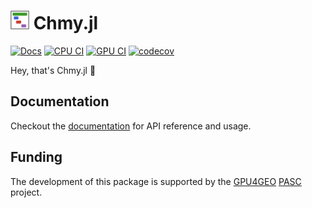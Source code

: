<h1> <img src="docs/src/assets/logo.png" alt="Chmy.jl" width="30"> Chmy.jl </h1>

[![Docs](https://img.shields.io/badge/docs-dev-blue.svg)](https://PTsolvers.github.io/Chmy.jl/dev)
[![CPU CI](https://github.com/PTsolvers/Chmy.jl/actions/workflows/UnitTests.yml/badge.svg)](https://github.com/PTsolvers/Chmy.jl/actions/workflows/UnitTests.yml)
[![GPU CI](https://badge.buildkite.com/3cfbc1f4a0553ce2281925dec2bceba9446bb429286621ec92.svg)](https://buildkite.com/julialang/chmy-dot-jl)
[![codecov](https://codecov.io/gh/PTsolvers/Chmy.jl/graph/badge.svg?token=GMQZHJD807)](https://codecov.io/gh/PTsolvers/Chmy.jl)

Hey, that's Chmy.jl 🚀

## Documentation
Checkout the [documentation](https://PTsolvers.github.io/Chmy.jl/dev) for API reference and usage.

## Funding
The development of this package is supported by the [GPU4GEO](https://ptsolvers.github.io/GPU4GEO/) [PASC](https://www.pasc-ch.org) project.
